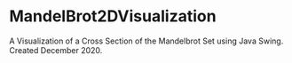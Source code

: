 # MandelBrot2DVisualization
A Visualization of a Cross Section of the Mandelbrot Set using Java Swing. Created December 2020.
